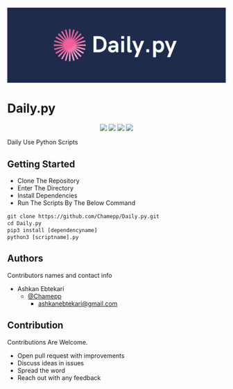 ![Header](banner.png)
# Daily.py
<p align="center">
  <img src="https://img.shields.io/aur/last-modified/google-chrome" />
  <img src="https://img.shields.io/amo/stars/dustman" />
  <img src="https://img.shields.io/github/stars/Chamepp/Daily.py?style=social" />
  <img src="https://img.shields.io/amo/users/dustman" />
</p>
Daily Use Python Scripts


## Getting Started

* Clone The Repository
* Enter The Directory
* Install Dependencies
* Run The Scripts By The Below Command
```
git clone https://github.com/Chamepp/Daily.py.git
cd Daily.py
pip3 install [dependencyname]
python3 [scriptname].py
```

## Authors

Contributors names and contact info

* Ashkan Ebtekari
     - [@Chamepp](https://github.com/Chamepp)
       - ashkanebtekari@gmail.com

## Contribution
Contributions Are Welcome.

* Open pull request with improvements <br>
* Discuss ideas in issues <br>
* Spread the word <br>
* Reach out with any feedback
